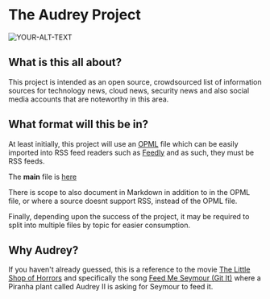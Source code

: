 # The Audrey Project

<picture>
 <source media="(prefers-color-scheme: dark)" srcset="https://greatcharacters.miraheze.org/wiki/File:Audreyiifeedme.jpg">
 <source media="(prefers-color-scheme: light)" srcset="https://greatcharacters.miraheze.org/wiki/File:Audreyiifeedme.jpg">
 <img alt="YOUR-ALT-TEXT" src="https://greatcharacters.miraheze.org/wiki/File:Audreyiifeedme.jpg">
</picture>

## What is this all about?

This project is intended as an open source, crowdsourced list of information sources for technology news, cloud news, security news and also social media accounts that are noteworthy in this area.

## What format will this be in?

At least initially, this project will use an [OPML](https://en.wikipedia.org/wiki/Opml) file which can be easily imported into RSS feed readers such as [Feedly](https://www.feedly.com) and as such, they must be RSS feeds.

The **main** file is [here](/feeds/tap_main.opml)

There is scope to also document in Markdown in addition to in the OPML file, or where a source doesnt support RSS, instead of the OPML file.

Finally, depending upon the success of the project, it may be required to split into multiple files by topic for easier consumption.

## Why Audrey?

If you haven't already guessed, this is a reference to the movie [The Little Shop of Horrors](https://www.imdb.com/title/tt0091419/) and specifically the song [Feed Me Seymour (Git It)](https://youtu.be/L7SkrYF8lCU) where a Piranha plant called Audrey II is asking for Seymour to feed it.